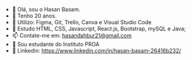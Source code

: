 - 👋 Olá, sou o Hasan Basam.
- 👀 Tenho 20 anos.
- 🌱 Utilizo: Figma, Git, Trello, Canva e Visual Studio Code
- 💞️ Estudo HTML, CSS, Javascript, React.js, Bootstrap, mySQL e Java;
- 📫 Contate-me em: hasandahbur21@gmail.com
- 📒 Sou estudante do Instituto PROA
- 💙 Linkedin: https://www.linkedin.com/in/hasan-basam-26416b232/

<!---
HasanBasamm/HasanBasamm is a ✨ special ✨ repository because its `README.md` (this file) appears on your GitHub profile.
You can click the Preview link to take a look at your changes.
--->
